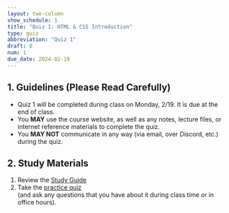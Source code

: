 ```yaml
---
layout: two-column
show_schedule: 1
title: "Quiz 1: HTML & CSS Introduction"
type: quiz
abbreviation: "Quiz 1"
draft: 0
num: 1
due_date: 2024-02-19
---
```



## 1. Guidelines (Please Read Carefully)
* Quiz 1 will be completed during class on Monday, 2/19. It is due at the end of class.
* You **MAY** use the course website, as well as any notes, lecture files, or internet reference materials to complete the quiz.
* You **MAY NOT** communicate in any way (via email, over Discord, etc.) during the quiz.

## 2. Study Materials
1. Review the <a href="https://docs.google.com/document/d/1noaNdbZ7Kbw1UBCZSsuq8kgib50fcj1GwPLHNP-mfZ0/edit?usp=sharing" target="_blank">Study Guide</a>
2. Take the [practice quiz](../activities/practice-quiz01) <br>(and ask any questions that you have about it during class time or in office hours).
